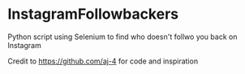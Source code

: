 # InstagramFollowbackers
Python script using Selenium to find who doesn't follwo you back on Instagram

Credit to https://github.com/aj-4 for code and inspiration
